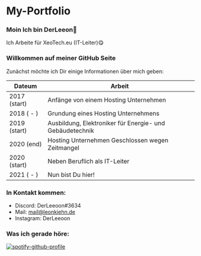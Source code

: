 # My-Portfolio


### Moin Ich bin DerLeeon👋

Ich Arbeite für XeoTech.eu (IT-Leiter)😋

### Willkommen auf meiner GitHub Seite
Zunächst möchte ich Dir einige Informationen über mich geben:

| Dateum | Arbeit |
| - | - |
| 2017 (start) | Anfänge von einem Hosting Unternehmen |
| 2018 ( - )   | Grundung eines Hosting Unternehmens |
| 2019 (start) | Ausbildung, Elektroniker für Energie- und Gebäudetechnik |
| 2020 (end)   | Hosting Unternehmen Geschlossen wegen Zeitmangel |
| 2020 (start) | Neben Beruflich als IT-Leiter |
| 2021 ( - )   | Nun bist Du hier! |

### In Kontakt kommen:
* Discord: DerLeeoon#3634
* Mail: mail@leonkiehn.de
* Instagram: DerLeeoon

### Was ich gerade höre:
[![spotify-github-profile](https://spotify-github-profile.vercel.app/api/view?uid=r3yocjz0bge213j8wearnz35k&cover_image=true&theme=default)](https://spotify-github-profile.vercel.app/api/view?uid=r3yocjz0bge213j8wearnz35k&redirect=true)
